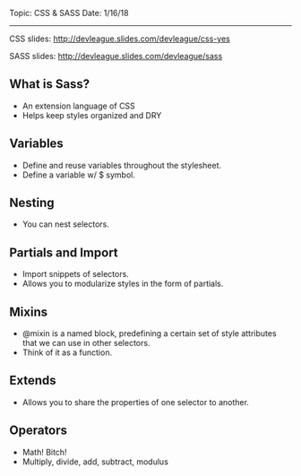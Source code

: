 Topic: CSS & SASS
Date: 1/16/18
***
CSS slides: http://devleague.slides.com/devleague/css-yes

SASS slides: http://devleague.slides.com/devleague/sass


## What is Sass?

- An extension language of CSS
- Helps keep styles organized and DRY

## Variables

- Define and reuse variables throughout the stylesheet.
- Define a variable w/ $ symbol.

## Nesting

- You can nest selectors.

## Partials and Import

- Import snippets of selectors.
- Allows you to modularize styles in the form of partials.

## Mixins

- @mixin is a named block, predefining a certain set of style attributes that we can use in other selectors.
- Think of it as a function.

## Extends

- Allows you to share the properties of one selector to another.

## Operators
- Math! Bitch!
- Multiply, divide, add, subtract, modulus